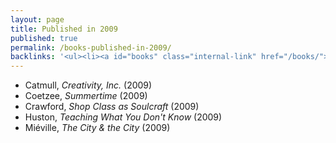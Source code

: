 ```yaml
---
layout: page
title: Published in 2009
published: true
permalink: /books-published-in-2009/
backlinks: '<ul><li><a id="books" class="internal-link" href="/books/">Books</a></li></ul>'
---
```


* Catmull, _Creativity, Inc._ (2009) 
* Coetzee, _Summertime_ (2009) 
* Crawford, _Shop Class as Soulcraft_ (2009) 
* Huston, _Teaching What You Don't Know_ (2009) 
* Miéville, _The City & the City_ (2009) 
